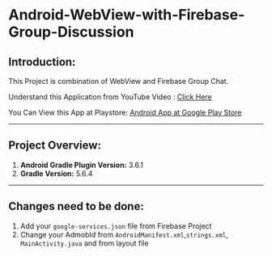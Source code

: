 # Android-WebView-with-Firebase-Group-Discussion

## Introduction:
This Project is combination of WebView and Firebase Group Chat.  

Understand this Application from YouTube Video : [Click Here](https://www.youtube.com/watch?v=Dbx6WpbXywY) 

You Can View this App at Playstore: [Android App at Google Play Store](https://play.google.com/store/apps/details?id=com.blogspot.codingatharva.diplomaincomputersciecne)

***
## Project Overview:
  1. **Android Gradle Plugin Version:** 3.6.1
  2. **Gradle Version:** 5.6.4
***
## Changes need to be done:
  1. Add your `google-services.json` file from Firebase Project
  2. Change your AdmobId from `AndroidManifest.xml`,`strings.xml`, `MainActivity.java` and from layout file
